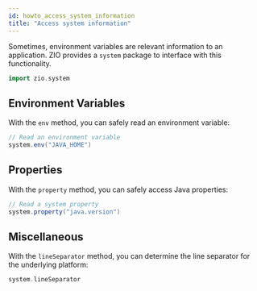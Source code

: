 ```yaml
---
id: howto_access_system_information
title: "Access system information"
---
```


Sometimes, environment variables are relevant information to an application. ZIO provides a `system` package to interface with this functionality.

```scala mdoc:silent
import zio.system
```

## Environment Variables

With the `env` method, you can safely read an environment variable:

```scala mdoc
// Read an environment variable
system.env("JAVA_HOME")
```

## Properties

With the `property` method, you can safely access Java properties:

```scala mdoc
// Read a system property
system.property("java.version")
```

## Miscellaneous

With the `lineSeparator` method, you can determine the line separator for the underlying platform:

```scala mdoc
system.lineSeparator
```
